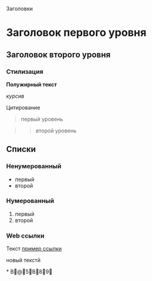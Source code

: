 Заголовки

# Заголовок первого уровня

## Заголовок второго уровня

### Стилизация

**Полужирный текст**

*курсив*


Цитирование

> первый уровень

>> второй уровень

## Списки

### Ненумерованный

* первый
* второй

### Нумерованный

1. первый
2. второй

### Web ссылки

Текст [пример ссылки](http.example.com "Всплывающая подсказка для примера")

новый текстй

*   B@5B89 
 
